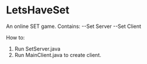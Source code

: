 LetsHaveSet
===========

An online SET game. 
Contains:
  --Set Server
  --Set Client

How to:
  1) Run SetServer.java
  2) Run MainClient.java to create client. 
